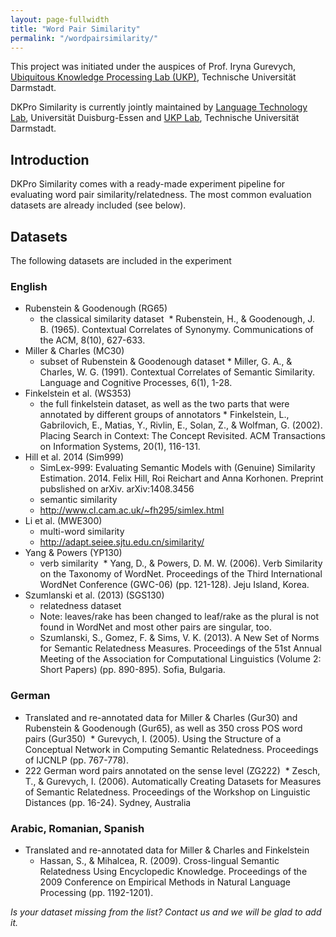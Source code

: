 ```yaml
---
layout: page-fullwidth
title: "Word Pair Similarity"
permalink: "/wordpairsimilarity/"
---
```


This project was initiated under the auspices of Prof. Iryna Gurevych, [Ubiquitous Knowledge Processing Lab (UKP)](http://www.ukp.tu-darmstadt.de/), Technische Universität Darmstadt.

DKPro Similarity is currently jointly maintained by [Language Technology Lab](http://www.langtech.inf.uni-due.de/), Universität Duisburg-Essen and [UKP Lab](http://www.ukp.tu-darmstadt.de/), Technische Universität Darmstadt.


## Introduction
DKPro Similarity comes with a ready-made experiment pipeline for evaluating word pair similarity/relatedness. The most common evaluation datasets are already included (see below).

## Datasets
The following datasets are included in the experiment


### English
* Rubenstein & Goodenough (RG65)
    * the classical similarity dataset
﻿   * Rubenstein, H., & Goodenough, J. B. (1965). Contextual Correlates of Synonymy. Communications of the ACM, 8(10), 627-633.
* Miller & Charles (MC30)
    * subset of Rubenstein & Goodenough dataset
    ﻿* Miller, G. A., & Charles, W. G. (1991). Contextual Correlates of Semantic Similarity. Language and Cognitive Processes, 6(1), 1-28.
* Finkelstein et al. (WS353)
    * the full finkelstein dataset, as well as the two parts that were annotated by different groups of annotators
    ﻿* Finkelstein, L., Gabrilovich, E., Matias, Y., Rivlin, E., Solan, Z., & Wolfman, G. (2002). Placing Search in Context: The Concept Revisited. ACM Transactions on Information Systems, 20(1), 116-131.
* Hill et al. 2014 (Sim999)
    * SimLex-999: Evaluating Semantic Models with (Genuine) Similarity Estimation. 2014. Felix Hill, Roi Reichart and Anna Korhonen. Preprint pubslished on arXiv. arXiv:1408.3456
    * semantic similarity
    * http://www.cl.cam.ac.uk/~fh295/simlex.html
* Li et al. (MWE300)
    * multi-word similarity
    * http://adapt.seiee.sjtu.edu.cn/similarity/
* Yang & Powers (YP130)
    * verb similarity
﻿   * Yang, D., & Powers, D. M. W. (2006). Verb Similarity on the Taxonomy of WordNet. Proceedings of the Third International WordNet Conference (GWC-06) (pp. 121-128). Jeju Island, Korea.
* Szumlanski et al. (2013) (SGS130)
    * relatedness dataset
    * Note: leaves/rake has been changed to leaf/rake as the plural is not found in WordNet and most other pairs are singular, too.
    * Szumlanski, S., Gomez, F. & Sims, V. K. (2013). A New Set of Norms for Semantic Relatedness Measures. Proceedings of the 51st Annual Meeting of the Association for Computational Linguistics (Volume 2: Short Papers) (pp. 890-895). Sofia, Bulgaria.

### German
* Translated and re-annotated data for Miller & Charles (Gur30) and Rubenstein & Goodenough (Gur65), as well as 350 cross POS word pairs (Gur350)
﻿   * Gurevych, I. (2005). Using the Structure of a Conceptual Network in Computing Semantic Relatedness. Proceedings of IJCNLP (pp. 767-778).
* 222 German word pairs annotated on the sense level (ZG222)
﻿   * Zesch, T., & Gurevych, I. (2006). Automatically Creating Datasets for Measures of Semantic Relatedness. Proceedings of the Workshop on Linguistic Distances (pp. 16-24). Sydney, Australia

### Arabic, Romanian, Spanish
* Translated and re-annotated data for Miller & Charles and Finkelstein
    * ﻿Hassan, S., & Mihalcea, R. (2009). Cross-lingual Semantic Relatedness Using Encyclopedic Knowledge. Proceedings of the 2009 Conference on Empirical Methods in Natural Language Processing (pp. 1192-1201).


*Is your dataset missing from the list? Contact us and we will be glad to add it.*